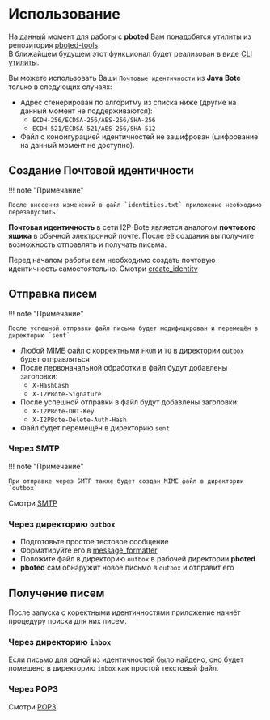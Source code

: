 # Использование

На данный момент для работы с **pboted** Вам понадобятся утилиты из репозитория [pboted-tools](https://github.com/polistern/pboted-tools/).   
В ближайщем будущем этот функционал будет реализован в виде [CLI утилиты](https://github.com/polistern/pbotectl).

Вы можете использовать Ваши `Почтовые идентичности` из **Java Bote** только в следующих случаях:

- Адрес сгенерирован по алгоритму из списка ниже (другие на данный момент не поддерживаются):
    - `ECDH-256/ECDSA-256/AES-256/SHA-256`
    - `ECDH-521/ECDSA-521/AES-256/SHA-512` 
- Файл с конфигурацией идентичностей не зашифрован (шифрование на данный момент не доступно).

## Создание Почтовой идентичности

!!! note "Примечание"

    После внесения изменений в файл `identities.txt` приложение необходимо перезапустить

**Почтовая идентичность** в сети I2P-Bote является аналогом **почтового ящика** в обычной электронной почте.
После её создания вы получите возможность отправлять и получать письма.

Перед началом работы вам необходимо создать почтовую идентичность самостоятельно.
Смотри [create_identity](https://github.com/polistern/pboted-tools/tree/main/create_identity)

## Отправка писем

!!! note "Примечание"

    После успешной отправки файл письма будет модифицирован и перемещён в директорию `sent`

- Любой MIME файл с корректными `FROM` и `TO` в директории `outbox` будет отправляться
- После первоначальной обработки в файл будут добавлены заголовки:
    - `X-HashCash`
    - `X-I2PBote-Signature`
- После успешной отправки в файл будут добавлены заголовки:
    - `X-I2PBote-DHT-Key`
    - `X-I2PBote-Delete-Auth-Hash`
- Файл будет перемещён в директорию `sent`

### Через SMTP

!!! note "Примечание"

    При отправке через SMTP также будет создан MIME файл в директории `outbox`

Смотри [SMTP](../tutorials/SMTP.md)

### Через директорию `outbox`

- Подготовьте простое тестовое сообщение
- Форматируйте его в [message_formatter](https://github.com/polistern/pboted-tools/tree/main/message_formatter)
- Положите файл в директорию `outbox` в рабочей директории **pboted**
- **pboted** сам обнаружит новое письмо в `outbox` и отправит его

## Получение писем

После запуска с коректными идентичностями приложение начнёт процедуру поиска для них писем.

### Через директорию `inbox`

Если письмо для одной из идентичностей было найдено, оно будет помещено в директорию `inbox` как простой текстовый файл.

### Через POP3

Смотри [POP3](../tutorials/POP3.md)
